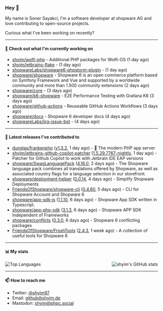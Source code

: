 ### Hey 👋

My name is Soner Sayakci, I'm a software developer at shopware AG and love contributing to open-source projects.

Curious what I've been working on recently?

---

#### 👷 Check out what I'm currently working on

- [shyim/wolfi-php](https://github.com/shyim/wolfi-php) - Additional PHP packages for Wolfi-OS (1 day ago)
- [shyim/jetbrains-flake](https://github.com/shyim/jetbrains-flake) -  (1 day ago)
- [shopwareLabs/shopware6-phpstorm-plugin](https://github.com/shopwareLabs/shopware6-phpstorm-plugin) -  (1 day ago)
- [shopware/shopware](https://github.com/shopware/shopware) - Shopware 6 is an open commerce platform based on Symfony Framework and Vue and supported by a worldwide community and more than 1.500 community extensions (2 days ago)
- [shopware/core](https://github.com/shopware/core) -  (3 days ago)
- [shopware/k6-shopware](https://github.com/shopware/k6-shopware) - E2E Performance Testing with Grafana K6 (3 days ago)
- [shopware/github-actions](https://github.com/shopware/github-actions) - Reuseable GitHub Actions Workflows (3 days ago)
- [shopware/docs](https://github.com/shopware/docs) - Shopware 6 developer docs (4 days ago)
- [shopwareLabs/jira-issue-bot](https://github.com/shopwareLabs/jira-issue-bot) -  (4 days ago)

---

#### 🔭 Latest releases I've contributed to

- [dunglas/frankenphp](https://github.com/dunglas/frankenphp) ([v1.3.2](https://github.com/dunglas/frankenphp/releases/tag/v1.3.2), 1 day ago) - 🧟 The modern PHP app server
- [shyim/jetbrains-github-copilot-patcher](https://github.com/shyim/jetbrains-github-copilot-patcher) ([1.5.29.7767-nightly](https://github.com/shyim/jetbrains-github-copilot-patcher/releases/tag/1.5.29.7767-nightly), 1 day ago) - Patcher for Github Copilot to work with Jetbrain IDE EAP versions
- [shopware/SwagLanguagePack](https://github.com/shopware/SwagLanguagePack) ([4.16.0](https://github.com/shopware/SwagLanguagePack/releases/tag/4.16.0), 2 days ago) - The Shopware language pack combines all translations offered by Shopware, as well as associated country flags for a language selection in our storefront.
- [shopware/deployment-helper](https://github.com/shopware/deployment-helper) ([0.0.14](https://github.com/shopware/deployment-helper/releases/tag/0.0.14), 4 days ago) - Simplify Shopware Deployments
- [FriendsOfShopware/shopware-cli](https://github.com/FriendsOfShopware/shopware-cli) ([0.4.60](https://github.com/FriendsOfShopware/shopware-cli/releases/tag/0.4.60), 5 days ago) - CLI for Shopware Account and Shopware 6
- [shopware/app-sdk-js](https://github.com/shopware/app-sdk-js) ([1.1.10](https://github.com/shopware/app-sdk-js/releases/tag/1.1.10), 6 days ago) - Shopware App SDK written in Typescript.
- [shopware/app-php-sdk](https://github.com/shopware/app-php-sdk) ([3.1.3](https://github.com/shopware/app-php-sdk/releases/tag/3.1.3), 6 days ago) - Shopware APP SDK Independent of Frameworks
- [shopware/conflicts](https://github.com/shopware/conflicts) ([0.3.0](https://github.com/shopware/conflicts/releases/tag/0.3.0), 6 days ago) - Shopware 6 conflicting packages
- [FriendsOfShopware/FroshTools](https://github.com/FriendsOfShopware/FroshTools) ([2.4.3](https://github.com/FriendsOfShopware/FroshTools/releases/tag/2.4.3), 1 week ago) - A collection of useful tools for Shopware 6

---

#### 📊 My stats

<img align="right" alt="shyim's GitHub stats" src="https://github-readme-stats.vercel.app/api?username=shyim&count_private=1&show_icons=true&" />

![Top Languages](https://github-readme-stats.vercel.app/api/top-langs/?username=shyim)

---

#### 📫 How to reach me

- Twitter: [@shyim97](https://twitter.com/shyim97)
- Email: [github@shyim.de](mailto://github@shyim.de)
- Mastodon: <a rel="me" href="https://phpc.social/@shyim">shyim@phpc.social</a>
